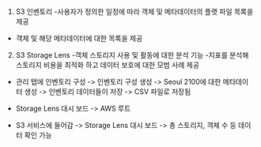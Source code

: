 


1) S3 인벤토리
-사용자가 정의한 일정에 따라 객체 및 메타데이터의 플랫 파일 목록을 제공
- 객체 및 해당 메타데이터에 대한 목록을 제공

2) S3 Storage Lens
-객체 스토리지 사용 및 활동에 대한 분석 기능
-지표를 분석해 스토리지 비용을 최적화 하고 데이터 보호에 대한 모범 사례 제공

- 관리 탭에 인벤토리 구성
-> 인벤토리 구성 생성
-> Seoul 2100에 대한 메타데이터 생성
-> 인벤토리 데이터들이 저장
-> CSV 파일로 저장됨

- Storage Lens 대시 보드
-> AWS 루트

- S3 서비스에 들어감
-> Storage Lens 대시 보드
-> 총 스토리지, 객체 수 등 데이터 확인 가능
  
